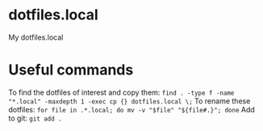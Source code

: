 # dotfiles.local
My dotfiles.local


# Useful commands
To find the dotfiles of interest and copy them:
`find . -type f -name "*.local" -maxdepth 1 -exec cp {} dotfiles.local \;`
To rename these dotfiles:
`for file in .*.local; do mv -v "$file" "${file#.}"; done`
Add to git:
`git add .`
